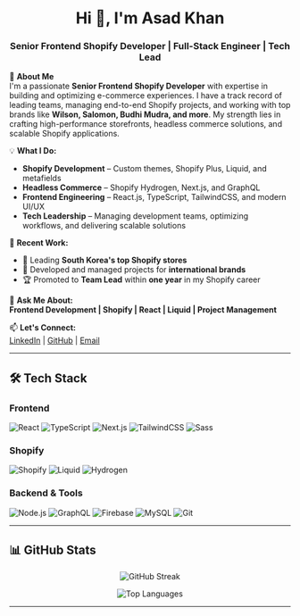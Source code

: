 <h1 align="center">Hi 👋, I'm Asad Khan</h1>
<h3 align="center">Senior Frontend Shopify Developer | Full-Stack Engineer | Tech Lead</h3>

🚀 **About Me**  
I'm a passionate **Senior Frontend Shopify Developer** with expertise in building and optimizing e-commerce experiences. I have a track record of leading teams, managing end-to-end Shopify projects, and working with top brands like **Wilson, Salomon, Budhi Mudra, and more**. My strength lies in crafting high-performance storefronts, headless commerce solutions, and scalable Shopify applications.

💡 **What I Do:**  
- **Shopify Development** – Custom themes, Shopify Plus, Liquid, and metafields  
- **Headless Commerce** – Shopify Hydrogen, Next.js, and GraphQL  
- **Frontend Engineering** – React.js, TypeScript, TailwindCSS, and modern UI/UX  
- **Tech Leadership** – Managing development teams, optimizing workflows, and delivering scalable solutions  

📌 **Recent Work:**  
- 🚀 Leading **South Korea's top Shopify stores**  
- 🎯 Developed and managed projects for **international brands**  
- 🏆 Promoted to **Team Lead** within **one year** in my Shopify career  

💬 **Ask Me About:**  
**Frontend Development | Shopify | React | Liquid | Project Management**

📫 **Let's Connect:**  
[LinkedIn](https://linkedin.com/in/iasadkhan) | [GitHub](https://github.com/iasadkhan) | [Email](mailto:iasadkhan0@gmail.com)

---

## 🛠 Tech Stack

### **Frontend**
![React](https://img.shields.io/badge/React-20232A?style=for-the-badge&logo=react&logoColor=61DAFB)
![TypeScript](https://img.shields.io/badge/TypeScript-3178C6?style=for-the-badge&logo=typescript&logoColor=white)
![Next.js](https://img.shields.io/badge/Next.js-000?style=for-the-badge&logo=next.js)
![TailwindCSS](https://img.shields.io/badge/TailwindCSS-38B2AC?style=for-the-badge&logo=tailwind-css)
![Sass](https://img.shields.io/badge/Sass-C69?style=for-the-badge&logo=sass&logoColor=white)

### **Shopify**
![Shopify](https://img.shields.io/badge/Shopify-7AB55C?style=for-the-badge&logo=shopify&logoColor=white)
![Liquid](https://img.shields.io/badge/Liquid-FF9A00?style=for-the-badge&logo=shopify&logoColor=white)
![Hydrogen](https://img.shields.io/badge/Hydrogen-000000?style=for-the-badge&logo=shopify&logoColor=white)

### **Backend & Tools**
![Node.js](https://img.shields.io/badge/Node.js-43853D?style=for-the-badge&logo=node.js&logoColor=white)
![GraphQL](https://img.shields.io/badge/GraphQL-E10098?style=for-the-badge&logo=graphql&logoColor=white)
![Firebase](https://img.shields.io/badge/Firebase-FFCA28?style=for-the-badge&logo=firebase&logoColor=black)
![MySQL](https://img.shields.io/badge/MySQL-4479A1?style=for-the-badge&logo=mysql&logoColor=white)
![Git](https://img.shields.io/badge/Git-F05032?style=for-the-badge&logo=git&logoColor=white)

---

## 📊 GitHub Stats  

<p align="center">
  <img src="https://github-readme-streak-stats.herokuapp.com/?user=iasadkhan&theme=dark&hide_border=true" alt="GitHub Streak" />
</p>

<p align="center">
  <img src="https://github-readme-stats.vercel.app/api/top-langs?username=iasadkhan&show_icons=true&locale=en&layout=compact&theme=dark" alt="Top Languages" />
</p>

---
